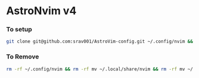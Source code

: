 # AstroNvim v4

### To setup

```sh
git clone git@github.com:srav001/AstroVim-config.git ~/.config/nvim && ~/.config/nvim && nvim
```

### To Remove

```sh
rm -rf ~/.config/nvim && rm -rf mv ~/.local/share/nvim && rm -rf mv ~/.local/state/nvim && rm -rf mv ~/.cache/nvim
```
